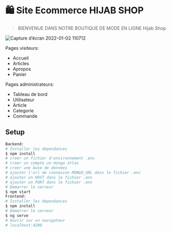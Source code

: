 # 🛍 Site Ecommerce HIJAB SHOP

> BIENVENUE DANS NOTRE BOUTIQUE DE MODE EN LIGNE Hijab Shop

![Capture d’écran 2022-01-02 110712](https://user-images.githubusercontent.com/31158553/147873026-cb0a0ad1-9ded-4249-bdb4-9d8dce8a84ef.png)

Pages visiteurs:
* Accueil
* Articles
* Apropos
* Panier

Pages administrateurs:
* Tableau de bord
* Utilisateur
* Article
* Categorie
* Commande

## Setup

``` bash
Backend:
# Installer les dependances
$ npm install 
# creer un fichier d'environnement .env
# creer un compte un mongo atlas
# creer une base de donnees
# ajouter l'url de connexion MONGO_URL dans le fichier .env
# ajouter un HOST dans le fichier .env
# ajouter un PORT dans le fichier .env
# Demarrer le serveur
$ npm start
Frontend: 
# Installer les dependances
$ npm install 
# Demarrer le serveur
$ ng serve
# Ouvrir sur un navigateur
# localhost:4200
```
